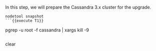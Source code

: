 In this step, we will prepare the Cassandra 3.x cluster for the upgrade.

```
nodetool snapshot
```{{execute T1}}

```
pgrep -u root -f cassandra | xargs kill -9
```{{execute T1}}

```
clear
```{{execute T1}}